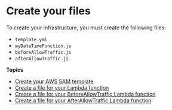 # Create your files<a name="tutorial-lambda-create-files"></a>

 To create your infrastructure, you must create the following files: 
+ `template.yml`
+ `myDateTimeFunction.js`
+ `beforeAllowTraffic.js`
+ `afterAllowTraffic.js`

**Topics**
+ [Create your AWS SAM template](tutorial-lambda-sam-template.md)
+ [Create a file for your Lambda function](tutorial-lambda-sam-create-lambda-function.md)
+ [Create a file for your BeforeAllowTraffic Lambda function](tutorial-lambda-sam-create-lambda-before-traffic.md)
+ [Create a file for your AfterAllowTraffic Lambda function](tutorial-lambda-sam-create-lambda-after-traffic.md)
